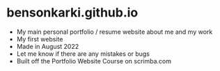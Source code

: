 # bensonkarki.github.io
- My main personal portfolio / resume website about me and my work
- My first website
- Made in August 2022
- Let me know if there are any mistakes or bugs
- Built off the Portfolio Website Course on scrimba.com
